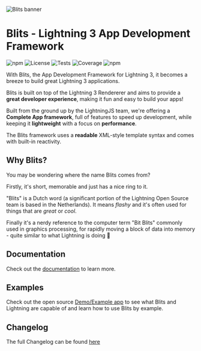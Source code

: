 ![Blits banner](https://raw.githubusercontent.com/lightning-js/blits/master/banner.png)

# Blits - Lightning 3 App Development Framework

![npm](https://img.shields.io/npm/v/@lightningjs/blits?label=Version&color=blue) ![License](https://img.shields.io/github/license/lightning-js/blits?label=License&color=blue) ![Tests](https://github.com/uguraslan/blits/workflows/Tests/badge.svg) ![Coverage](https://img.shields.io/codecov/c/github/uguraslan/blits/master?label=Coverage) ![npm](https://img.shields.io/npm/dm/@lightningjs/blits?label=Downloads&color=blue)

With Blits, the App Development Framework for Lightning 3, it becomes a breeze to build great Lightning 3 applications.

Blits is built on top of the Lightning 3 Rendererer and aims to provide a **great developer experience**, making it fun and easy to build your apps!

Built from the ground up by the LightningJS team, we're offering a **Complete App framework**, full of features to speed up development, while keeping it **lightweight** with a focus on **performance**.

The Blits framework uses a **readable** XML-style template syntax and comes with built-in reactivity.

## Why Blits?

You may be wondering where the name Blits comes from?

Firstly, it's short, memorable and just has a nice ring to it.

"Blits" is a Dutch word (a significant portion of the Lightning Open Source team is based in the Netherlands). It means _flashy_ and it's often used for things that are _great_ or _cool_.

Finally it's a nerdy reference to the computer term "Bit Blits" commonly used in graphics processing, for rapidly moving a block of data into memory - quite similar to what Lightning is doing 🙂

## Documentation

Check out the [documentation](https://lightning-js.github.io/blits) to learn more.

## Examples

Check out the open source [Demo/Example app](https://github.com/lightning-js/blits-example-app) to see what Blits and Lightning are capable of and learn how to use Blits by example.

## Changelog

The full Changelog can be found [here](./CHANGELOG.md)
